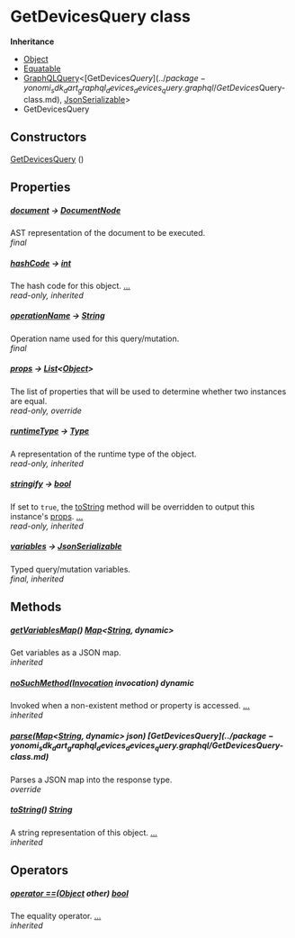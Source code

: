 


# GetDevicesQuery class











**Inheritance**

- [Object](https://api.dart.dev/stable/2.12.3/dart-core/Object-class.html)
- [Equatable](https://pub.dev/documentation/equatable/1.2.6/equatable/Equatable-class.html)
- [GraphQLQuery](https://pub.dev/documentation/artemis/6.18.4/schema_graphql_query/GraphQLQuery-class.html)&lt;[GetDevices$Query](../package-yonomi_sdk_dart_graphql_devices_devices_query.graphql/GetDevices$Query-class.md), [JsonSerializable](https://pub.dev/documentation/json_annotation/3.1.1/json_annotation/JsonSerializable-class.html)>
- GetDevicesQuery






## Constructors

[GetDevicesQuery](../package-yonomi_sdk_dart_graphql_devices_devices_query.graphql/GetDevicesQuery/GetDevicesQuery.md) ()

    


## Properties

##### [document](../package-yonomi_sdk_dart_graphql_devices_devices_query.graphql/GetDevicesQuery/document.md) &#8594; [DocumentNode](https://pub.dev/documentation/gql/0.12.4/ast/DocumentNode-class.html)



AST representation of the document to be executed.   
_final_



##### [hashCode](https://pub.dev/documentation/equatable/1.2.6/equatable/Equatable/hashCode.html) &#8594; [int](https://api.dart.dev/stable/2.12.3/dart-core/int-class.html)



The hash code for this object. [...](https://pub.dev/documentation/equatable/1.2.6/equatable/Equatable/hashCode.html)  
_read-only, inherited_



##### [operationName](../package-yonomi_sdk_dart_graphql_devices_devices_query.graphql/GetDevicesQuery/operationName.md) &#8594; [String](https://api.dart.dev/stable/2.12.3/dart-core/String-class.html)



Operation name used for this query/mutation.   
_final_



##### [props](../package-yonomi_sdk_dart_graphql_devices_devices_query.graphql/GetDevicesQuery/props.md) &#8594; [List](https://api.dart.dev/stable/2.12.3/dart-core/List-class.html)&lt;[Object](https://api.dart.dev/stable/2.12.3/dart-core/Object-class.html)>



The list of properties that will be used to determine whether
two instances are equal.   
_read-only, override_



##### [runtimeType](https://api.dart.dev/stable/2.12.3/dart-core/Object/runtimeType.html) &#8594; [Type](https://api.dart.dev/stable/2.12.3/dart-core/Type-class.html)



A representation of the runtime type of the object.   
_read-only, inherited_



##### [stringify](https://pub.dev/documentation/equatable/1.2.6/equatable/Equatable/stringify.html) &#8594; [bool](https://api.dart.dev/stable/2.12.3/dart-core/bool-class.html)



If set to <code>true</code>, the <a href="https://pub.dev/documentation/equatable/1.2.6/equatable/Equatable/toString.html">toString</a> method will be overridden to output
this instance's <a href="../package-yonomi_sdk_dart_graphql_devices_devices_query.graphql/GetDevicesQuery/props.md">props</a>. [...](https://pub.dev/documentation/equatable/1.2.6/equatable/Equatable/stringify.html)  
_read-only, inherited_



##### [variables](https://pub.dev/documentation/artemis/6.18.4/schema_graphql_query/GraphQLQuery/variables.html) &#8594; [JsonSerializable](https://pub.dev/documentation/json_annotation/3.1.1/json_annotation/JsonSerializable-class.html)



Typed query/mutation variables.   
_final, inherited_




## Methods

##### [getVariablesMap](https://pub.dev/documentation/artemis/6.18.4/schema_graphql_query/GraphQLQuery/getVariablesMap.html)() [Map](https://api.dart.dev/stable/2.12.3/dart-core/Map-class.html)&lt;[String](https://api.dart.dev/stable/2.12.3/dart-core/String-class.html), dynamic>



Get variables as a JSON map.   
_inherited_



##### [noSuchMethod](https://api.dart.dev/stable/2.12.3/dart-core/Object/noSuchMethod.html)([Invocation](https://api.dart.dev/stable/2.12.3/dart-core/Invocation-class.html) invocation) dynamic



Invoked when a non-existent method or property is accessed. [...](https://api.dart.dev/stable/2.12.3/dart-core/Object/noSuchMethod.html)  
_inherited_



##### [parse](../package-yonomi_sdk_dart_graphql_devices_devices_query.graphql/GetDevicesQuery/parse.md)([Map](https://api.dart.dev/stable/2.12.3/dart-core/Map-class.html)&lt;[String](https://api.dart.dev/stable/2.12.3/dart-core/String-class.html), dynamic> json) [GetDevices$Query](../package-yonomi_sdk_dart_graphql_devices_devices_query.graphql/GetDevices$Query-class.md)



Parses a JSON map into the response type.   
_override_



##### [toString](https://pub.dev/documentation/equatable/1.2.6/equatable/Equatable/toString.html)() [String](https://api.dart.dev/stable/2.12.3/dart-core/String-class.html)



A string representation of this object. [...](https://pub.dev/documentation/equatable/1.2.6/equatable/Equatable/toString.html)  
_inherited_




## Operators

##### [operator ==](https://pub.dev/documentation/equatable/1.2.6/equatable/Equatable/operator_equals.html)([Object](https://api.dart.dev/stable/2.12.3/dart-core/Object-class.html) other) [bool](https://api.dart.dev/stable/2.12.3/dart-core/bool-class.html)



The equality operator. [...](https://pub.dev/documentation/equatable/1.2.6/equatable/Equatable/operator_equals.html)  
_inherited_











